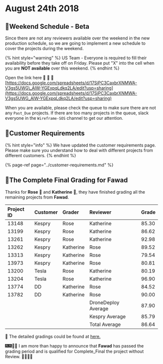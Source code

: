 # August 24th 2018

## 📅Weekend Schedule - Beta

Since there are not any reviewers available over the weekend in the new production schedule, so we are going to implement a new schedule to cover the projects during the weekend.

{% hint style="warning" %}
US Team - Everyone is required to fill their availability before they take off on Friday. Please put "X" into the cell when you are **NOT available** over this weekend.
{% endhint %}

Open the link here 🚩 🚩 🚩 [https://docs.google.com/spreadsheets/d/17SjPC3CaxbrXNMWA-V3gs5UWG\_AlW-YGExpqLdkq2LA/edit?usp=sharing](https://docs.google.com/spreadsheets/d/17SjPC3CaxbrXNMWA-V3gs5UWG_AlW-YGExpqLdkq2LA/edit?usp=sharing)

When you are available, please check the queue to make sure there are not any `Past_Due` projects. If there are too many projects in the queue, slack everyone in the `Wireframe-SOS` channel to get our attention.

## 🏬Customer Requirements

{% hint style="info" %}
We have updated the customer requirements page. Please make sure you understand how to deal with different projects from different customers.
{% endhint %}

{% page-ref page="../customer-requirements.md" %}

## 💯The Complete Final Grading for Fawad

Thanks for **Rose** 👩 and **Katherine** 👧, they have finished grading all the remaining projects from **Fawad**.

| Project ID | Customer | Grader | Reviewer | Grade |
| :--- | :--- | :--- | :--- | :--- |
| 13148 | Kespry | Rose | Katherine | 85.30 |
| 13199 | Kespry | Rose | Katherine | 86.62 |
| 13261 | Kespry | Rose | Katherine | 92.98 |
| 13262 | Kespry | Katherine | Rose | 89.52 |
| 13313 | Kespry | Katherine | Rose | 79.54 |
| 13973 | Kespry | Katherine | Rose | 80.81 |
| 13200 | Tesla | Rose | Katherine | 80.19 |
| 13204 | Tesla | Rose | Katherine | 96.90 |
| 13774 | DD | Katherine | Rose | 84.52 |
| 13782 | DD | Katherine | Rose | 90.00 |
|  |  |  | DroneDeploy Average | 87.90 |
|  |  |  | Kespry Average | 85.79 |
|  |  |  | Total Average | 86.64 |

📑 The detailed gradings could be found at [here.](https://docs.google.com/spreadsheets/d/18hYex09FSQzJUyOKFiIXiJkYAuo9PdqV6dYNS7FKaBQ/edit?usp=sharing)

🎆🎆🎇🎇 I am more than happy to announce that **Fawad** has passed the grading period and is qualified for Complete\_Final the project without Review. 🎉🎉🎊🎊

